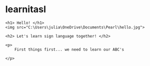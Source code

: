 # learnitasl
<!DOCTYPE html>
<html lang="en">
<meta charset="UTF-8">
<title>ASL Learning</title>

<body>

	<h1> Hello! </h1>
	<img src="C:\Users\julia\OneDrive\Documents\Pearl\hello.jpg">
	
	<h2> Let's learn sign language together! </h2>
	
	<p> 
		First things first... we need to learn our ABC's
		
	</p>
	
	
</body>
</html>
